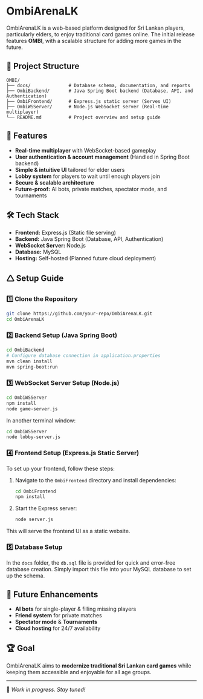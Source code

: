 # OmbiArenaLK

OmbiArenaLK is a web-based platform designed for Sri Lankan players, particularly elders, to enjoy traditional card games online. The initial release features **OMBI**, with a scalable structure for adding more games in the future.

## 📁 Project Structure

```
OMBI/
├── docs/              # Database schema, documentation, and reports
├── OmbiBackend/       # Java Spring Boot backend (Database, API, and Authentication)
├── OmbiFrontend/      # Express.js static server (Serves UI)
├── OmbiWSServer/      # Node.js WebSocket server (Real-time multiplayer)
└── README.md          # Project overview and setup guide
```

## 🚀 Features
- **Real-time multiplayer** with WebSocket-based gameplay
- **User authentication & account management** (Handled in Spring Boot backend)
- **Simple & intuitive UI** tailored for elder users
- **Lobby system** for players to wait until enough players join
- **Secure & scalable architecture**
- **Future-proof:** AI bots, private matches, spectator mode, and tournaments

## 🛠️ Tech Stack
- **Frontend:** Express.js (Static file serving)
- **Backend:** Java Spring Boot (Database, API, Authentication)
- **WebSocket Server:** Node.js
- **Database:** MySQL
- **Hosting:** Self-hosted (Planned future cloud deployment)

## 🛆 Setup Guide
### 1️⃣ Clone the Repository
```sh
git clone https://github.com/your-repo/OmbiArenaLK.git
cd OmbiArenaLK
```

### 2️⃣ Backend Setup (Java Spring Boot)
```sh
cd OmbiBackend
# Configure database connection in application.properties
mvn clean install
mvn spring-boot:run
```

### 3️⃣ WebSocket Server Setup (Node.js)
```sh
cd OmbiWSServer
npm install
node game-server.js
```
In another terminal window:
```sh
cd OmbiWSServer
node lobby-server.js
```

### 4️⃣ Frontend Setup (Express.js Static Server)
To set up your frontend, follow these steps:

1. Navigate to the `OmbiFrontend` directory and install dependencies:
    ```sh
    cd OmbiFrontend
    npm install
    ```
2. Start the Express server:
    ```sh
    node server.js
    ```
This will serve the frontend UI as a static website.

### 5️⃣ Database Setup
In the `docs` folder, the `db.sql` file is provided for quick and error-free database creation. Simply import this file into your MySQL database to set up the schema.

## 📌 Future Enhancements
- **AI bots** for single-player & filling missing players
- **Friend system** for private matches
- **Spectator mode** & **Tournaments**
- **Cloud hosting** for 24/7 availability

## 🏆 Goal
OmbiArenaLK aims to **modernize traditional Sri Lankan card games** while keeping them accessible and enjoyable for all age groups.

---
🚀 *Work in progress. Stay tuned!*

